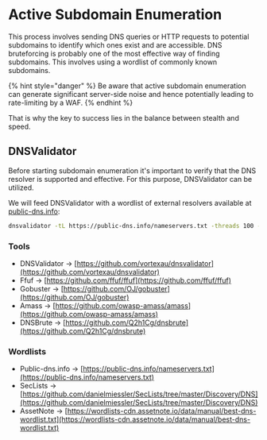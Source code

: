# Active Subdomain Enumeration

This process involves sending DNS queries or HTTP requests to potential subdomains to identify which ones exist and are accessible. DNS bruteforcing is probably one of the most effective way of finding subdomains. This involves using a wordlist of commonly known subdomains.

{% hint style="danger" %}
Be aware that active subdomain enumeration can generate significant server-side noise and hence potentially leading to rate-limiting by a WAF.
{% endhint %}

That is why the key to success lies in the balance between stealth and speed.

## DNSValidator

Before starting subdomain enumeration it's important to verify that the DNS resolver is supported and effective. For this purpose, DNSValidator can be utilized.&#x20;

We will feed DNSValidator with a wordlist of external resolvers available at [public-dns.info](https://public-dns.info/nameservers.txt):&#x20;

```bash
dnsvalidator -tL https://public-dns.info/nameservers.txt -threads 100 -o resolvers.txt
```



### Tools

* DNSValidator -> [https://github.com/vortexau/dnsvalidator](https://github.com/vortexau/dnsvalidator)
* Ffuf -> [https://github.com/ffuf/ffuf](https://github.com/ffuf/ffuf)
* Gobuster -> [https://github.com/OJ/gobuster](https://github.com/OJ/gobuster)
* Amass -> [https://github.com/owasp-amass/amass](https://github.com/owasp-amass/amass)
* DNSBrute -> [https://github.com/Q2h1Cg/dnsbrute](https://github.com/Q2h1Cg/dnsbrute)

### Wordlists

* Public-dns.info -> [https://public-dns.info/nameservers.txt](https://public-dns.info/nameservers.txt)
* SecLists -> [https://github.com/danielmiessler/SecLists/tree/master/Discovery/DNS](https://github.com/danielmiessler/SecLists/tree/master/Discovery/DNS)
* AssetNote -> [https://wordlists-cdn.assetnote.io/data/manual/best-dns-wordlist.txt](https://wordlists-cdn.assetnote.io/data/manual/best-dns-wordlist.txt)
